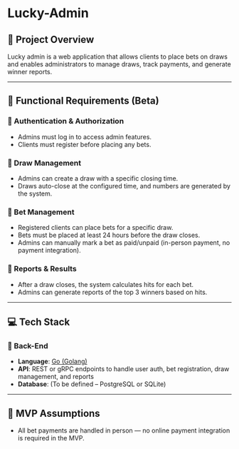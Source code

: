 # Lucky-Admin

## 📌 Project Overview
Lucky admin is a web application that allows clients to place bets on draws and enables administrators to manage draws, track payments, and generate winner reports.

---

## 🚀 Functional Requirements (Beta) 

### 🔐 Authentication & Authorization
- Admins must log in to access admin features.
- Clients must register before placing any bets.

### 🎯 Draw Management
- Admins can create a draw with a specific closing time.
- Draws auto-close at the configured time, and numbers are generated by the system.

### 💸 Bet Management
- Registered clients can place bets for a specific draw.
- Bets must be placed at least 24 hours before the draw closes.
- Admins can manually mark a bet as paid/unpaid (in-person payment, no payment integration).

### 🧾 Reports & Results
- After a draw closes, the system calculates hits for each bet.
- Admins can generate reports of the top 3 winners based on hits.

---

## 💻 Tech Stack

### 🔧 Back-End
- **Language**: [Go (Golang)](https://go.dev/)
- **API**: REST or gRPC endpoints to handle user auth, bet registration, draw management, and reports
- **Database**: (To be defined – PostgreSQL or SQLite)
---

## 📌 MVP Assumptions

- All bet payments are handled in person — no online payment integration is required in the MVP.

